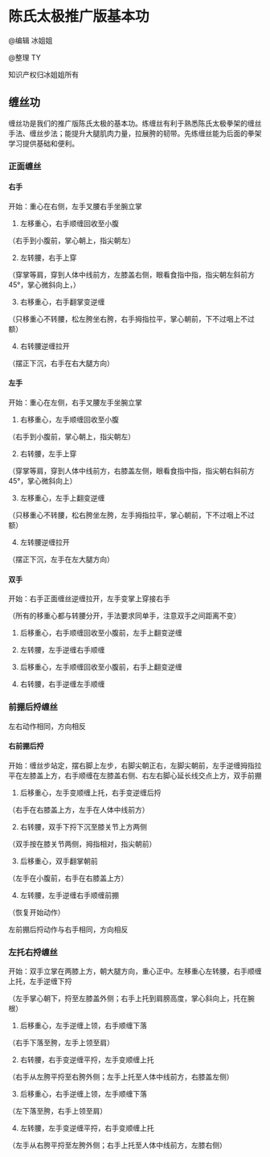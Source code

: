 # 陈氏太极推广版基本功

@编辑 冰姐姐

@整理 TY

知识产权归冰姐姐所有

## 缠丝功

缠丝功是我们的推广版陈氏太极的基本功。练缠丝有利于熟悉陈氏太极拳架的缠丝手法、缠丝步法；能提升大腿肌肉力量，拉展胯的韧带。先练缠丝能为后面的拳架学习提供基础和便利。

### 正面缠丝

#### 右手

开始：重心在右侧，左手叉腰右手坐腕立掌

1. 左移重心，右手顺缠回收至小腹

（右手到小腹前，掌心朝上，指尖朝左）

2. 左转腰，右手上穿

（穿掌等肩，穿到人体中线前方，左膝盖右侧，眼看食指中指，指尖朝左斜前方45°，掌心微斜向上，）

3. 右移重心，右手翻掌变逆缠

（只移重心不转腰，松左胯坐右胯，右手拇指拉平，掌心朝前，下不过咽上不过额）

4. 右转腰逆缠拉开

（摆正下沉，右手在右大腿方向）

#### 左手

开始：重心在左侧，右手叉腰左手坐腕立掌

1. 右移重心，左手顺缠回收至小腹

（右手到小腹前，掌心朝上，指尖朝左）

2. 右转腰，左手上穿

（穿掌等肩，穿到人体中线前方，右膝盖左侧，眼看食指中指，指尖朝右斜前方45°，掌心微斜向上）

3. 左移重心，左手上翻变逆缠

（只移重心不转腰，松右胯坐左胯，左手拇指拉平，掌心朝前，下不过咽上不过额）

4. 左转腰逆缠拉开

（摆正下沉，左手在左大腿方向）

#### 双手

开始：右手正面缠丝逆缠拉开，左手变掌上穿接右手

（所有的移重心都与转腰分开，手法要求同单手，注意双手之间距离不变）

1. 后移重心，右手顺缠回收至小腹前，左手上翻变逆缠

2. 左转腰，左手逆缠右手顺缠

3. 后移重心，左手顺缠回收至小腹前，右手上翻变逆缠

4. 右转腰，右手逆缠左手顺缠

### 前掤后捋缠丝

左右动作相同，方向相反

#### 右前掤后捋

开始：缠丝步站定，摆右脚上左步，右脚尖朝正右，左脚尖朝前，左手逆缠拇指拉平在左膝盖上方，右手顺缠在左膝盖右侧、右左右脚心延长线交点上方，双手前掤

1. 后移重心，左手变顺缠上托，右手变逆缠后捋

（右手在右膝盖上方，左手在人体中线前方）

2. 右转腰，双手下捋下沉至膝关节上方两侧

（双手按在膝关节两侧，拇指相对，指尖朝前）

3. 后移重心，双手翻掌朝前

（左手在小腹前，右手在右膝盖上方）

4. 左转腰，左手逆缠右手顺缠前掤

（恢复开始动作）

左前掤后捋动作与右手相同，方向相反

### 左托右捋缠丝

开始：双手立掌在两膝上方，朝大腿方向，重心正中。左移重心左转腰，右手顺缠上托，左手逆缠下捋

（左手掌心朝下，捋至左膝盖外侧；右手上托到肩膀高度，掌心斜向上，托在腕根）

1. 后移重心，左手逆缠上领，右手顺缠下落

（右手下落至胯，左手上领至肩）

2. 右转腰，右手变逆缠平捋，左手变顺缠上托

（右手从左胯平捋至右胯外侧；左手上托至人体中线前方，右膝盖左侧）

3. 后移重心，右手逆缠上领，左手顺缠下落

（左下落至胯，右手上领至肩）

4. 左转腰，左手变逆缠平捋，右手变顺缠上托

（左手从右胯平捋至左胯外侧；右手上托至人体中线前方，左膝右侧）

 